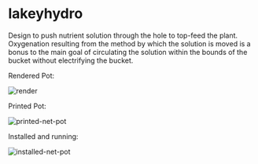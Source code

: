 # lakeyhydro

Design to push nutrient solution through the hole to top-feed the plant. Oxygenation resulting from the method by which the solution is moved is a bonus to the main goal of circulating the solution within the bounds of the bucket without electrifying the bucket.


Rendered Pot: 

![render](https://user-images.githubusercontent.com/5173500/164947099-3afe092b-81d7-4329-a45e-55ac98548654.png)

Printed Pot: 

![printed-net-pot](https://user-images.githubusercontent.com/5173500/164947111-d15567c1-a71a-4ba1-81e1-04196126e4f0.jpg)

Installed and running: 

![installed-net-pot](https://user-images.githubusercontent.com/5173500/164947116-02b9cf8a-6751-4a4b-8c13-6f0c29dedcf1.jpg)
